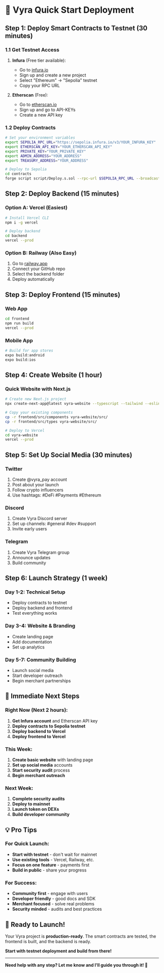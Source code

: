 # 🚀 Vyra Quick Start Deployment

## Step 1: Deploy Smart Contracts to Testnet (30 minutes)

### 1.1 Get Testnet Access
1. **Infura** (Free tier available):
   - Go to [infura.io](https://infura.io)
   - Sign up and create a new project
   - Select "Ethereum" → "Sepolia" testnet
   - Copy your RPC URL

2. **Etherscan** (Free):
   - Go to [etherscan.io](https://etherscan.io)
   - Sign up and go to API-KEYs
   - Create a new API key

### 1.2 Deploy Contracts
```bash
# Set your environment variables
export SEPOLIA_RPC_URL="https://sepolia.infura.io/v3/YOUR_INFURA_KEY"
export ETHERSCAN_API_KEY="YOUR_ETHERSCAN_API_KEY"
export PRIVATE_KEY="YOUR_PRIVATE_KEY"
export ADMIN_ADDRESS="YOUR_ADDRESS"
export TREASURY_ADDRESS="YOUR_ADDRESS"

# Deploy to Sepolia
cd contracts
forge script script/Deploy.s.sol --rpc-url $SEPOLIA_RPC_URL --broadcast --verify --etherscan-api-key $ETHERSCAN_API_KEY
```

## Step 2: Deploy Backend (15 minutes)

### Option A: Vercel (Easiest)
```bash
# Install Vercel CLI
npm i -g vercel

# Deploy backend
cd backend
vercel --prod
```

### Option B: Railway (Also Easy)
1. Go to [railway.app](https://railway.app)
2. Connect your GitHub repo
3. Select the backend folder
4. Deploy automatically

## Step 3: Deploy Frontend (15 minutes)

### Web App
```bash
cd frontend
npm run build
vercel --prod
```

### Mobile App
```bash
# Build for app stores
expo build:android
expo build:ios
```

## Step 4: Create Website (1 hour)

### Quick Website with Next.js
```bash
# Create new Next.js project
npx create-next-app@latest vyra-website --typescript --tailwind --eslint

# Copy your existing components
cp -r frontend/src/components vyra-website/src/
cp -r frontend/src/types vyra-website/src/

# Deploy to Vercel
cd vyra-website
vercel --prod
```

## Step 5: Set Up Social Media (30 minutes)

### Twitter
1. Create @vyra_pay account
2. Post about your launch
3. Follow crypto influencers
4. Use hashtags: #DeFi #Payments #Ethereum

### Discord
1. Create Vyra Discord server
2. Set up channels: #general #dev #support
3. Invite early users

### Telegram
1. Create Vyra Telegram group
2. Announce updates
3. Build community

## Step 6: Launch Strategy (1 week)

### Day 1-2: Technical Setup
- Deploy contracts to testnet
- Deploy backend and frontend
- Test everything works

### Day 3-4: Website & Branding
- Create landing page
- Add documentation
- Set up analytics

### Day 5-7: Community Building
- Launch social media
- Start developer outreach
- Begin merchant partnerships

## 🎯 **Immediate Next Steps**

### Right Now (Next 2 hours):
1. **Get Infura account** and Etherscan API key
2. **Deploy contracts to Sepolia testnet**
3. **Deploy backend to Vercel**
4. **Deploy frontend to Vercel**

### This Week:
1. **Create basic website** with landing page
2. **Set up social media** accounts
3. **Start security audit** process
4. **Begin merchant outreach**

### Next Week:
1. **Complete security audits**
2. **Deploy to mainnet**
3. **Launch token on DEXs**
4. **Build developer community**

## 💡 **Pro Tips**

### For Quick Launch:
- **Start with testnet** - don't wait for mainnet
- **Use existing tools** - Vercel, Railway, etc.
- **Focus on one feature** - payments first
- **Build in public** - share your progress

### For Success:
- **Community first** - engage with users
- **Developer friendly** - good docs and SDK
- **Merchant focused** - solve real problems
- **Security minded** - audits and best practices

## 🚀 **Ready to Launch!**

Your Vyra project is **production-ready**. The smart contracts are tested, the frontend is built, and the backend is ready. 

**Start with testnet deployment and build from there!**

---

**Need help with any step? Let me know and I'll guide you through it! 🚀**

